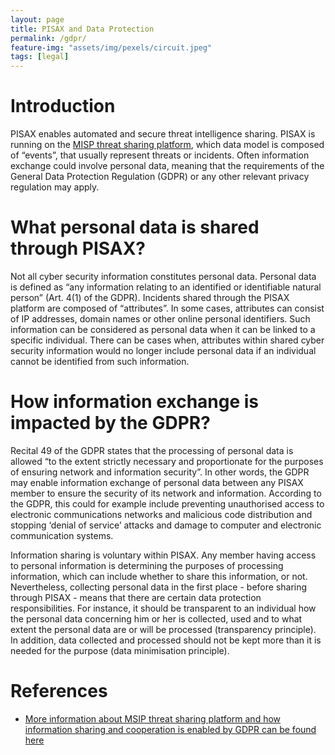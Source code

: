 ```yaml
---
layout: page
title: PISAX and Data Protection
permalink: /gdpr/
feature-img: "assets/img/pexels/circuit.jpeg"
tags: [legal]
---
```


# Introduction

PISAX enables automated and secure threat intelligence sharing. PISAX is running
on the [MISP threat sharing platform](https://www.misp-project.org/), which data model is composed of “events”,
that usually represent threats or incidents. Often information exchange could involve
personal data, meaning that the requirements of the General Data Protection
Regulation (GDPR) or any other relevant privacy regulation may apply.

# What personal data is shared through PISAX?

Not all cyber security information constitutes personal data. Personal data is defined
as “any information relating to an identified or identifiable natural person” (Art. 4(1)
of the GDPR). Incidents shared through the PISAX platform are composed of
“attributes”. In some cases, attributes can consist of IP addresses, domain names or
other online personal identifiers. Such information can be considered as personal
data when it can be linked to a specific individual. There can be cases when,
attributes within shared cyber security information would no longer include personal
data if an individual cannot be identified from such information.


# How information exchange is impacted by the GDPR?

Recital 49 of the GDPR states that the processing of personal data is allowed “to the
extent strictly necessary and proportionate for the purposes of ensuring network and
information security”. In other words, the GDPR may enable information exchange of
personal data between any PISAX member to ensure the security of its network and
information. According to the GDPR, this could for example include preventing
unauthorised access to electronic communications networks and malicious code
distribution and stopping ‘denial of service’ attacks and damage to computer and
electronic communication systems.

Information sharing is voluntary within PISAX. Any member having access to
personal information is determining the purposes of processing information, which
can include whether to share this information, or not. Nevertheless, collecting
personal data in the first place - before sharing through PISAX - means that there
are certain data protection responsibilities. For instance, it should be transparent to
an individual how the personal data concerning him or her is collected, used and to
what extent the personal data are or will be processed (transparency principle). In
addition, data collected and processed should not be kept more than it is needed for
the purpose (data minimisation principle).

# References

- [More information about MSIP threat sharing platform and how information sharing and cooperation is
enabled by GDPR can be found here](https://www.misp-project.org/compliance/gdpr/information_sharing_and_cooperation_gdpr.html)
